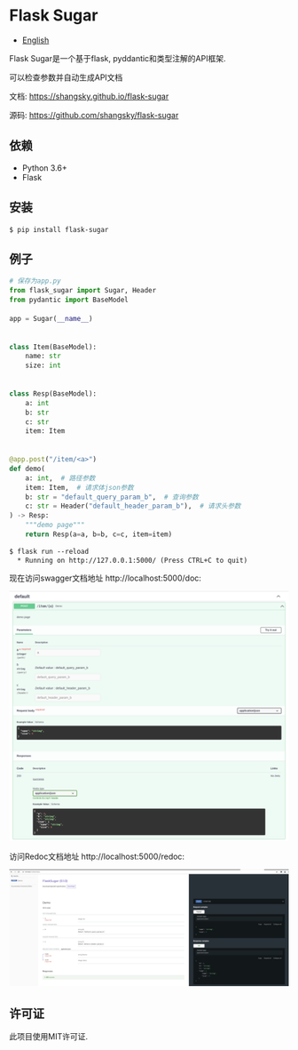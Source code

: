 # Flask Sugar

- [English](README.md)

Flask Sugar是一个基于flask, pyddantic和类型注解的API框架.

可以检查参数并自动生成API文档

文档: <https://shangsky.github.io/flask-sugar>

源码: <https://github.com/shangsky/flask-sugar>


## 依赖

- Python 3.6+
- Flask

## 安装

```shell
$ pip install flask-sugar
```

## 例子

```python
# 保存为app.py
from flask_sugar import Sugar, Header
from pydantic import BaseModel

app = Sugar(__name__)


class Item(BaseModel):
    name: str
    size: int


class Resp(BaseModel):
    a: int
    b: str
    c: str
    item: Item


@app.post("/item/<a>")
def demo(
    a: int,  # 路径参数
    item: Item,  # 请求体json参数
    b: str = "default_query_param_b",  # 查询参数
    c: str = Header("default_header_param_b"),  # 请求头参数
) -> Resp:
    """demo page"""
    return Resp(a=a, b=b, c=c, item=item)
```

```shell
$ flask run --reload
  * Running on http://127.0.0.1:5000/ (Press CTRL+C to quit)
```

现在访问swagger文档地址 http://localhost:5000/doc:

![](https://github.com/ShangSky/flask-sugar/raw/main/docs/img/swagger-ui.png)

访问Redoc文档地址 http://localhost:5000/redoc:

![](https://github.com/ShangSky/flask-sugar/blob/main/docs/img/redoc.png)

## 许可证

此项目使用MIT许可证.